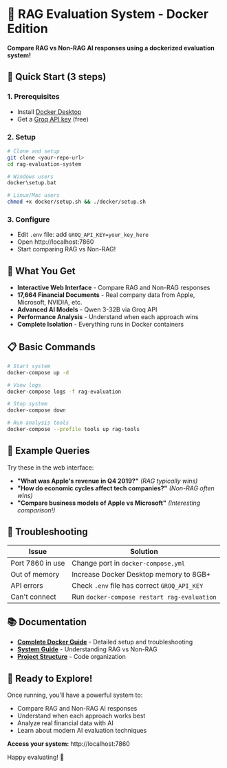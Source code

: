 # 🐳 RAG Evaluation System - Docker Edition

**Compare RAG vs Non-RAG AI responses using a dockerized evaluation system!**

## 🚀 Quick Start (3 steps)

### 1. Prerequisites
- Install [Docker Desktop](https://www.docker.com/products/docker-desktop)
- Get a [Groq API key](https://console.groq.com/) (free)

### 2. Setup
```bash
# Clone and setup
git clone <your-repo-url>
cd rag-evaluation-system

# Windows users
docker\setup.bat

# Linux/Mac users  
chmod +x docker/setup.sh && ./docker/setup.sh
```

### 3. Configure
- Edit `.env` file: add `GROQ_API_KEY=your_key_here`
- Open http://localhost:7860
- Start comparing RAG vs Non-RAG!

## 🌟 What You Get

- **Interactive Web Interface** - Compare RAG and Non-RAG responses
- **17,664 Financial Documents** - Real company data from Apple, Microsoft, NVIDIA, etc.
- **Advanced AI Models** - Qwen 3-32B via Groq API
- **Performance Analysis** - Understand when each approach wins
- **Complete Isolation** - Everything runs in Docker containers

## 📋 Basic Commands

```bash
# Start system
docker-compose up -d

# View logs
docker-compose logs -f rag-evaluation

# Stop system
docker-compose down

# Run analysis tools
docker-compose --profile tools up rag-tools
```

## 🎯 Example Queries

Try these in the web interface:

- **"What was Apple's revenue in Q4 2019?"** *(RAG typically wins)*
- **"How do economic cycles affect tech companies?"** *(Non-RAG often wins)*
- **"Compare business models of Apple vs Microsoft"** *(Interesting comparison!)*

## 🔧 Troubleshooting

| Issue | Solution |
|-------|----------|
| Port 7860 in use | Change port in `docker-compose.yml` |
| Out of memory | Increase Docker Desktop memory to 8GB+ |
| API errors | Check `.env` file has correct `GROQ_API_KEY` |
| Can't connect | Run `docker-compose restart rag-evaluation` |

## 📚 Documentation

- **[Complete Docker Guide](docs/DOCKER_GUIDE.md)** - Detailed setup and troubleshooting
- **[System Guide](docs/FINAL_SYSTEM_GUIDE.md)** - Understanding RAG vs Non-RAG
- **[Project Structure](PROJECT_STRUCTURE.md)** - Code organization

## 🎉 Ready to Explore!

Once running, you'll have a powerful system to:
- Compare RAG and Non-RAG AI responses
- Understand when each approach works best  
- Analyze real financial data with AI
- Learn about modern AI evaluation techniques

**Access your system:** http://localhost:7860

Happy evaluating! 🚀
